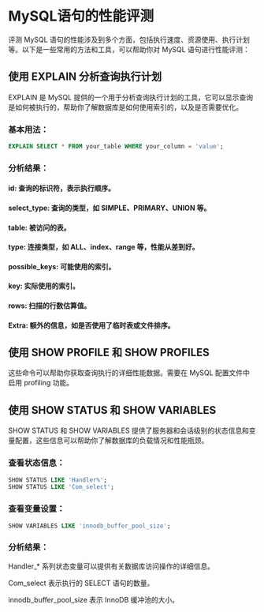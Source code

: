# MySQL语句的性能评测
评测 MySQL 语句的性能涉及到多个方面，包括执行速度、资源使用、执行计划等。以下是一些常用的方法和工具，可以帮助你对 MySQL 语句进行性能评测：

## 使用 EXPLAIN 分析查询执行计划
   EXPLAIN 是 MySQL 提供的一个用于分析查询执行计划的工具，它可以显示查询是如何被执行的，帮助你了解数据库是如何使用索引的，以及是否需要优化。

### 基本用法：
```sql
EXPLAIN SELECT * FROM your_table WHERE your_column = 'value';
```
### 分析结果：
#### id: 查询的标识符，表示执行顺序。
#### select_type: 查询的类型，如 SIMPLE、PRIMARY、UNION 等。
#### table: 被访问的表。
#### type: 连接类型，如 ALL、index、range 等，性能从差到好。
#### possible_keys: 可能使用的索引。
#### key: 实际使用的索引。
#### rows: 扫描的行数估算值。
#### Extra: 额外的信息，如是否使用了临时表或文件排序。

## 使用 SHOW PROFILE 和 SHOW PROFILES
这些命令可以帮助你获取查询执行的详细性能数据。需要在 MySQL 配置文件中启用 profiling 功能。

## 使用 SHOW STATUS 和 SHOW VARIABLES
   SHOW STATUS 和 SHOW VARIABLES 提供了服务器和会话级别的状态信息和变量配置，这些信息可以帮助你了解数据库的负载情况和性能瓶颈。
   ### 查看状态信息：
```sql
SHOW STATUS LIKE 'Handler%';
SHOW STATUS LIKE 'Com_select';
```
### 查看变量设置：
```sql
SHOW VARIABLES LIKE 'innodb_buffer_pool_size';
```

### 分析结果：
Handler_* 系列状态变量可以提供有关数据库访问操作的详细信息。

Com_select 表示执行的 SELECT 语句的数量。

innodb_buffer_pool_size 表示 InnoDB 缓冲池的大小。